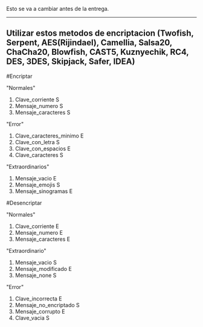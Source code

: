 Esto se va a cambiar antes de la entrega.
______________________________________________
Utilizar estos metodos de encriptacion
(Twofish, Serpent, AES(Rijindael), Camellia, Salsa20, ChaCha20, Blowfish, CAST5, Kuznyechik, RC4, DES, 3DES, Skipjack, Safer, IDEA)
------------------------------------------------------------------------------------------------------------------------------------

#Encriptar

"Normales"
1. Clave_corriente   S
2. Mensaje_numero    S
3. Mensaje_caracteres   S

"Error"
1. Clave_caracteres_minimo  E
2. Clave_con_letra  S
3. Clave_con_espacios   E
4. Clave_caracteres    S
   
"Extraordinarios"
1. Mensaje_vacio   E
2. Mensaje_emojis   S
3. Mensaje_sinogramas    E

#Desencriptar

"Normales"
1. Clave_corriente  E
2. Mensaje_numero   E
3. Mensaje_caracteres  E

"Extraordinario"
1. Mensaje_vacio  S
2. Mensaje_modificado  E
3. Mensaje_none  S

"Error"
1. Clave_incorrecta E
2. Mensaje_no_encriptado  S
3. Mensaje_corrupto  E
4. Clave_vacia  S

